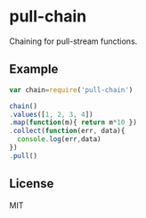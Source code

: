 pull-chain
============
Chaining for pull-stream functions.

## Example
```javascript
var chain=require('pull-chain')

chain()
.values([1, 2, 3, 4])
.map(function(m){ return m*10 })
.collect(function(err, data){
  console.log(err,data)
})
.pull()
```

## License

MIT